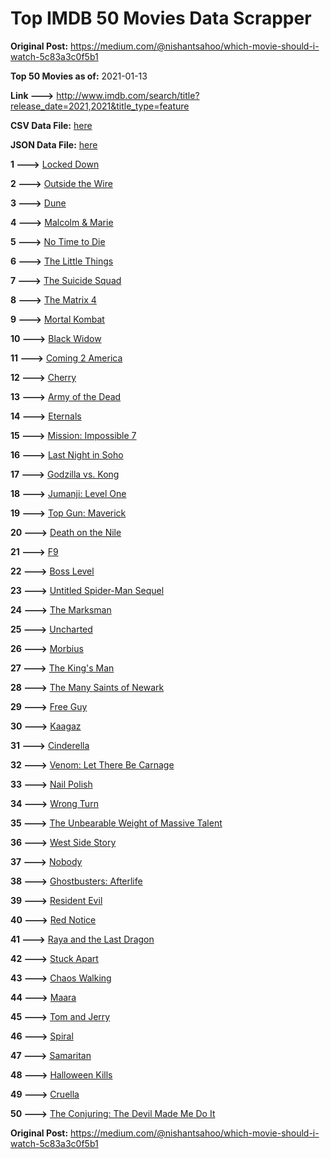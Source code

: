 # Top IMDB 50 Movies Data Scrapper

**Original Post:** https://medium.com/@nishantsahoo/which-movie-should-i-watch-5c83a3c0f5b1

**Top 50 Movies as of:** 2021-01-13

**Link --->** http://www.imdb.com/search/title?release_date=2021,2021&title_type=feature

**CSV Data File:** [here](/Data/data.csv)

**JSON Data File:** [here](/Data/data.json)

**1 --->** [Locked Down](https://www.imdb.com/title/tt13061914/?ref_=adv_li_tt)

**2 --->** [Outside the Wire](https://www.imdb.com/title/tt10451914/?ref_=adv_li_tt)

**3 --->** [Dune](https://www.imdb.com/title/tt1160419/?ref_=adv_li_tt)

**4 --->** [Malcolm & Marie](https://www.imdb.com/title/tt12676326/?ref_=adv_li_tt)

**5 --->** [No Time to Die](https://www.imdb.com/title/tt2382320/?ref_=adv_li_tt)

**6 --->** [The Little Things](https://www.imdb.com/title/tt10016180/?ref_=adv_li_tt)

**7 --->** [The Suicide Squad](https://www.imdb.com/title/tt6334354/?ref_=adv_li_tt)

**8 --->** [The Matrix 4](https://www.imdb.com/title/tt10838180/?ref_=adv_li_tt)

**9 --->** [Mortal Kombat](https://www.imdb.com/title/tt0293429/?ref_=adv_li_tt)

**10 --->** [Black Widow](https://www.imdb.com/title/tt3480822/?ref_=adv_li_tt)

**11 --->** [Coming 2 America](https://www.imdb.com/title/tt6802400/?ref_=adv_li_tt)

**12 --->** [Cherry](https://www.imdb.com/title/tt9130508/?ref_=adv_li_tt)

**13 --->** [Army of the Dead](https://www.imdb.com/title/tt0993840/?ref_=adv_li_tt)

**14 --->** [Eternals](https://www.imdb.com/title/tt9032400/?ref_=adv_li_tt)

**15 --->** [Mission: Impossible 7](https://www.imdb.com/title/tt9603212/?ref_=adv_li_tt)

**16 --->** [Last Night in Soho](https://www.imdb.com/title/tt9639470/?ref_=adv_li_tt)

**17 --->** [Godzilla vs. Kong](https://www.imdb.com/title/tt5034838/?ref_=adv_li_tt)

**18 --->** [Jumanji: Level One](https://www.imdb.com/title/tt13249100/?ref_=adv_li_tt)

**19 --->** [Top Gun: Maverick](https://www.imdb.com/title/tt1745960/?ref_=adv_li_tt)

**20 --->** [Death on the Nile](https://www.imdb.com/title/tt7657566/?ref_=adv_li_tt)

**21 --->** [F9](https://www.imdb.com/title/tt5433138/?ref_=adv_li_tt)

**22 --->** [Boss Level](https://www.imdb.com/title/tt7638348/?ref_=adv_li_tt)

**23 --->** [Untitled Spider-Man Sequel](https://www.imdb.com/title/tt10872600/?ref_=adv_li_tt)

**24 --->** [The Marksman](https://www.imdb.com/title/tt6902332/?ref_=adv_li_tt)

**25 --->** [Uncharted](https://www.imdb.com/title/tt1464335/?ref_=adv_li_tt)

**26 --->** [Morbius](https://www.imdb.com/title/tt5108870/?ref_=adv_li_tt)

**27 --->** [The King's Man](https://www.imdb.com/title/tt6856242/?ref_=adv_li_tt)

**28 --->** [The Many Saints of Newark](https://www.imdb.com/title/tt8110232/?ref_=adv_li_tt)

**29 --->** [Free Guy](https://www.imdb.com/title/tt6264654/?ref_=adv_li_tt)

**30 --->** [Kaagaz](https://www.imdb.com/title/tt9569610/?ref_=adv_li_tt)

**31 --->** [Cinderella](https://www.imdb.com/title/tt10155932/?ref_=adv_li_tt)

**32 --->** [Venom: Let There Be Carnage](https://www.imdb.com/title/tt7097896/?ref_=adv_li_tt)

**33 --->** [Nail Polish](https://www.imdb.com/title/tt13143988/?ref_=adv_li_tt)

**34 --->** [Wrong Turn](https://www.imdb.com/title/tt9110170/?ref_=adv_li_tt)

**35 --->** [The Unbearable Weight of Massive Talent](https://www.imdb.com/title/tt11291274/?ref_=adv_li_tt)

**36 --->** [West Side Story](https://www.imdb.com/title/tt3581652/?ref_=adv_li_tt)

**37 --->** [Nobody](https://www.imdb.com/title/tt7888964/?ref_=adv_li_tt)

**38 --->** [Ghostbusters: Afterlife](https://www.imdb.com/title/tt4513678/?ref_=adv_li_tt)

**39 --->** [Resident Evil](https://www.imdb.com/title/tt6920084/?ref_=adv_li_tt)

**40 --->** [Red Notice](https://www.imdb.com/title/tt7991608/?ref_=adv_li_tt)

**41 --->** [Raya and the Last Dragon](https://www.imdb.com/title/tt5109280/?ref_=adv_li_tt)

**42 --->** [Stuck Apart](https://www.imdb.com/title/tt11213372/?ref_=adv_li_tt)

**43 --->** [Chaos Walking](https://www.imdb.com/title/tt2076822/?ref_=adv_li_tt)

**44 --->** [Maara](https://www.imdb.com/title/tt9319874/?ref_=adv_li_tt)

**45 --->** [Tom and Jerry](https://www.imdb.com/title/tt1361336/?ref_=adv_li_tt)

**46 --->** [Spiral](https://www.imdb.com/title/tt10342730/?ref_=adv_li_tt)

**47 --->** [Samaritan](https://www.imdb.com/title/tt5500218/?ref_=adv_li_tt)

**48 --->** [Halloween Kills](https://www.imdb.com/title/tt10665338/?ref_=adv_li_tt)

**49 --->** [Cruella](https://www.imdb.com/title/tt3228774/?ref_=adv_li_tt)

**50 --->** [The Conjuring: The Devil Made Me Do It](https://www.imdb.com/title/tt7069210/?ref_=adv_li_tt)

**Original Post:** https://medium.com/@nishantsahoo/which-movie-should-i-watch-5c83a3c0f5b1
